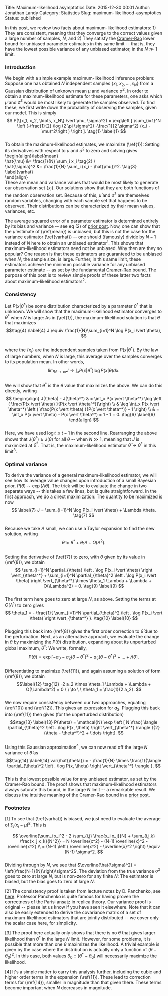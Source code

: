 Title: Maximum-likelihood asymptotics
Date: 2015-12-30 00:01
Author: Jonathan Landy
Category: Statistics
Slug: maximum-likelihood-asymptotics
Status: published

In this post, we review two facts about maximum-likelihood estimators: 1) They are consistent, meaning that they converge to the correct values given a large number of samples, $N$, and 2) They satisfy the [Cramer-Rao](http://efavdb.com/multivariate-cramer-rao-bound/) lower bound for unbiased parameter estimates in this same limit -- that is, they have the lowest possible variance of any unbiased estimator, in the $N\gg 1$ limit.

  
  


### Introduction

We begin with a simple example maximum-likelihood inference problem: Suppose one has obtained $N$ independent samples $\{x_1, x_2, \ldots, x_N\}$ from a Gaussian distribution of unknown mean $\mu$ and variance $\sigma^2$. In order to obtain a maximum-likelihood estimate for these parameters, one asks which $\hat{\mu}$ and $\hat{\sigma}^2$ would be most likely to generate the samples observed. To find these, we first write down the probability of observing the samples, given our model. This is simply  
$$  
P(\{x_1, x_2, \ldots, x_N\} \vert \mu, \sigma^2) = \exp\left [ \sum_{i=1}^N \left (-\frac{1}{2} \log (2 \pi \sigma^2) -\frac{1}{2 \sigma^2} (x_i - \mu)^2\right ) \right ]. \tag{1} \label{1}  
$$  
To obtain the maximum-likelihood estimates, we maximize (\ref{1}): Setting its derivatives with respect to $\mu$ and $\sigma^2$ to zero and solving gives  
\begin{align}\label{mean}  
\hat{\mu} &= \frac{1}{N} \sum_i x_i \tag{2} \\  
\hat{\sigma}^2 &= \frac{1}{N} \sum_i (x_i - \hat{\mu})^2. \tag{3} \label{varhat}  
\end{align}  
These are mean and variance values that would be most likely to generate our observation set $\{x_i\}$. Our solutions show that they are both functions of the random observation set. Because of this, $\hat{\mu}$ and $\hat{\sigma}^2$ are themselves random variables, changing with each sample set that happens to be observed. Their distributions can be characterized by their mean values, variances, etc.

The average squared error of a parameter estimator is determined entirely by its bias and variance -- see eq (2) of [prior post](http://efavdb.com/bayesian-linear-regression/). Now, one can show that the $\hat{\mu}$ estimate of (\ref{mean}) is unbiased, but this is not the case for the variance estimator (\ref{varhat}) -- one should (famously) divide by $N-1$ instead of $N$ here to obtain an unbiased estimator$^1$. This shows that maximum-likelihood estimators need not be unbiased. Why then are they so popular? One reason is that these estimators are guaranteed to be unbiased when $N$, the sample size, is large. Further, in this same limit, these estimators achieve the minimum possible variance for any unbiased parameter estimate -- as set by the fundamental [Cramer-Rao](http://efavdb.com/multivariate-cramer-rao-bound/) bound. The purpose of this post is to review simple proofs of these latter two facts about maximum-likelihood estimators$^2$.

### Consistency

Let $P(x \vert \theta^*)$ be some distribution characterized by a parameter $\theta^*$ that is unknown. We will show that the maximum-likelihood estimator converges to $\theta^*$ when $N$ is large: As in (\ref{1}), the maximum-likelihood solution is that $\theta$ that maximizes  
$$\tag{4} \label{4}  
J \equiv \frac{1}{N}\sum_{i=1}^N \log P(x_i \vert \theta),  
$$  
where the $\{x_i\}$ are the independent samples taken from $P(x \vert \theta^*)$. By the law of large numbers, when $N$ is large, this average over the samples converges to its population mean. In other words,  
$$\tag{5}  
\lim_{N \to \infty}J \rightarrow \int_x P(x \vert \theta^*) \log P(x \vert \theta) dx.  
$$  
We will show that $\theta^*$ is the $\theta$ value that maximizes the above. We can do this directly, writing  
$$  
\begin{align}  
J(\theta) - J(\theta^*) & = \int_x P(x \vert \theta^*) \log \left ( \frac{P(x \vert \theta) }{P(x \vert \theta^*)}\right) \\  
& \leq \int_x P(x \vert \theta^*) \left ( \frac{P(x \vert \theta) }{P(x \vert \theta^*)} - 1 \right) \\  
& = \int_x P(x \vert \theta) - P(x \vert \theta^*) = 1 - 1 = 0. \tag{6} \label{6}  
\end{align}  
$$  
Here, we have used $\log t \leq t-1$ in the second line. Rearranging the above shows that $J(\theta^*) \geq J(\theta)$ for all $\theta$ -- when $N \gg 1$, meaning that $J$ is maximized at $\theta^*$. That is, the maximum-likelihood estimator $\hat{\theta} \to \theta^*$ in this limit$^3$.

### Optimal variance

To derive the variance of a general maximum-likelihood estimator, we will see how its average value changes upon introduction of a small Bayesian prior, $P(\theta) \sim \exp(\Lambda \theta)$. The trick will be to evaluate the change in two separate ways -- this takes a few lines, but is quite straightforward. In the first approach, we do a direct maximization: The quantity to be maximized is now  
$$ \label{7}  
J = \sum_{i=1}^N \log P(x_i \vert \theta) + \Lambda \theta. \tag{7}  
$$  
Because we take $\Lambda$ small, we can use a Taylor expansion to find the new solution, writing  
$$ \label{8}  
\hat{\theta} = \theta^* + \theta_1 \Lambda + O(\Lambda^2). \tag{8}  
$$  
Setting the derivative of (\ref{7}) to zero, with $\theta$ given by its value in (\ref{8}), we obtain  
$$  
\sum_{i=1}^N \partial_{\theta} \left . \log P(x_i \vert \theta) \right \vert_{\theta^*} + \sum_{i=1}^N \partial_{\theta}^2 \left . \log P(x_i \vert \theta) \right \vert_{\theta^*} \times \theta_1 \Lambda + \Lambda + O(\Lambda^2) = 0. \tag{9} \label{9}  
$$  
The first term here goes to zero at large $N$, as above. Setting the terms at $O(\Lambda^1)$ to zero gives  
$$  
\theta_1 = - \frac{1}{ \sum_{i=1}^N \partial_{\theta}^2 \left . \log P(x_i \vert \theta) \right \vert_{\theta^*} }. \tag{10} \label{10}  
$$  
Plugging this back into (\ref{8}) gives the first order correction to $\hat{\theta}$ due to the perturbation. Next, as an alternative approach, we evaluate the change in $\theta$ by maximizing the $P(\theta)$ distribution, expanding about its unperturbed global maximum, $\theta^*$: We write, formally,  
$$\tag{11} \label{11}  
P(\theta) = \exp\left [ - a_0 - a_2 (\theta - \theta^*)^2 - a_3 (\theta - \theta^*)^3 + \ldots + \Lambda \theta \right].  
$$  
Differentiating to maximize (\ref{11}), and again assuming a solution of form (\ref{8}), we obtain  
$$\label{12} \tag{12}  
-2 a_2 \times \theta_1 \Lambda + \Lambda + O(\Lambda^2) = 0 \ \ \to \ \ \theta_1 = \frac{1}{2 a_2}.  
$$  
We now require consistency between our two approaches, equating (\ref{10}) and (\ref{12}). This gives an expression for $a_2$. Plugging this back into (\ref{11}) then gives (for the unperturbed distribution)  
$$\tag{13} \label{13}  
P(\theta) = \mathcal{N} \exp \left [ N \frac{ \langle \partial_{\theta}^2 \left . \log P(x, \theta) \right \vert_{\theta^*} \rangle }{2} (\theta - \theta^*)^2 + \ldots \right].  
$$  
Using this Gaussian approximation$^4$, we can now read off the large $N$ variance of $\hat{\theta}$ as  
$$\tag{14} \label{14}  
var(\hat{\theta}) = - \frac{1}{N} \times \frac{1}{\langle \partial_{\theta}^2 \left . \log P(x, \theta) \right \vert_{\theta^*} \rangle }.  
$$  
This is the lowest possible value for any unbiased estimator, as set by the Cramer-Rao bound. The proof shows that maximum-likelihood estimators always saturate this bound, in the large $N$ limit -- a remarkable result. We discuss the intuitive meaning of the Cramer-Rao bound in a [prior post](http://efavdb.com/multivariate-cramer-rao-bound/).

### Footnotes

[1] To see that (\ref{varhat}) is biased, we just need to evaluate the average of $\sum_i (x_i - \hat{\mu})^2$. This is

$$  
\overline{\sum_i x_i^2 - 2 \sum_{i,j} \frac{x_i x_j}{N} + \sum_{i,j,k} \frac{x_j x_k}{N^2}} = N \overline{x^2} - (N-1) \overline{x}^2 - \overline{x^2} \\  
= (N-1) \left ( \overline{x^2} - \overline{x}^2 \right) \equiv (N-1) \sigma^2.  
$$  
Dividing through by $N$, we see that $\overline{\hat{\sigma}^2} = \left(\frac{N-1}{N}\right)\sigma^2$. The deviation from the true variance $\sigma^2$ goes to zero at large $N$, but is non-zero for any finite $N$: The estimator is biased, but the bias goes to zero at large $N$.

[2] The consistency proof is taken from lecture notes by D. Panchenko, see [here](http://ocw.mit.edu/courses/mathematics/18-443-statistics-for-applications-fall-2006/lecture-notes/lecture3.pdf). Professor Panchenko is quite famous for having proven the correctness of the Parisi ansatz in replica theory. Our variance proof is original -- please let us know if you have seen it elsewhere. Note that it can also be easily extended to derive the covariance matrix of a set of maximum-likelihood estimators that are jointly distributed -- we cover only the scalar case here, for simplicity.

[3] The proof here actually only shows that there is no $\theta$ that gives larger likelihood than $\theta^*$ in the large $N$ limit. However, for some problems, it is possible that more than one $\theta$ maximizes the likelihood. A trivial example is given by the case where the distribution is actually only a function of $(\theta - \theta_0)^2$. In this case, both values $\theta_0 \pm (\theta^* - \theta_0)$ will necessarily maximize the likelihood.

[4] It's a simple matter to carry this analysis further, including the cubic and higher order terms in the expansion (\ref{11}). These lead to correction terms for (\ref{14}), smaller in magnitude than that given there. These terms become important when $N$ decreases in magnitude.

